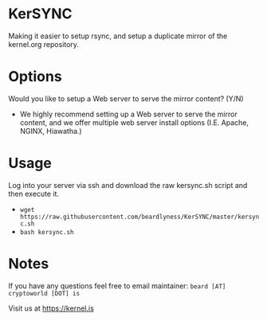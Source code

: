 # KerSYNC
Making it easier to setup rsync, and setup a duplicate mirror of the kernel.org repository.

# Options
Would you like to setup a Web server to serve the mirror content? (Y/N)
- We highly recommend setting up a Web server to serve the mirror content, and we offer multiple web server install options (I.E. Apache, NGINX, Hiawatha.)

# Usage
Log into your server via ssh and download the raw kersync.sh script and then execute it.<br>
- `wget https://raw.githubusercontent.com/beardlyness/KerSYNC/master/kersync.sh`<br>
- `bash kersync.sh`

# Notes
If you have any questions feel free to email maintainer: `beard [AT] cryptoworld [DOT] is`

Visit us at https://kernel.is
